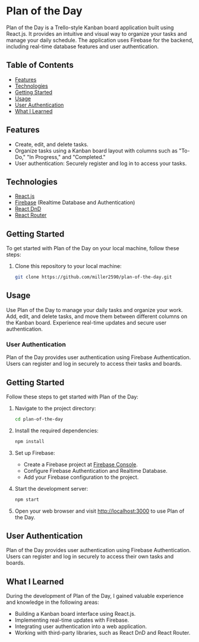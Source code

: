 # Plan of the Day

Plan of the Day is a Trello-style Kanban board application built using React.js. It provides an intuitive and visual way to organize your tasks and manage your daily schedule. 
The application uses Firebase for the backend, including real-time database features and user authentication.


## Table of Contents

- [Features](#features)
- [Technologies](#technologies)
- [Getting Started](#getting-started)
- [Usage](#usage)
- [User Authentication](#user-authentication)
- [What I Learned](#what-i-learned)


## Features

- Create, edit, and delete tasks.
- Organize tasks using a Kanban board layout with columns such as "To-Do," "In Progress," and "Completed."
- User authentication: Securely register and log in to access your tasks.

## Technologies

- [React.js](https://reactjs.org/)
- [Firebase](https://firebase.google.com/) (Realtime Database and Authentication)
- [React DnD](https://react-dnd.github.io/react-dnd/)
- [React Router](https://reactrouter.com/)

## Getting Started

To get started with Plan of the Day on your local machine, follow these steps:

1. Clone this repository to your local machine:

   ```bash
   git clone https://github.com/miller2590/plan-of-the-day.git
   ```

## Usage

Use Plan of the Day to manage your daily tasks and organize your work. Add, edit, and delete tasks, and move them between different columns on the Kanban board. Experience real-time updates and secure user authentication.

### User Authentication

Plan of the Day provides user authentication using Firebase Authentication. Users can register and log in securely to access their tasks and boards.

## Getting Started

Follow these steps to get started with Plan of the Day:

1. Navigate to the project directory:

    ```bash
    cd plan-of-the-day
    ```

2. Install the required dependencies:

    ```bash
    npm install
    ```

3. Set up Firebase:

    - Create a Firebase project at [Firebase Console](https://console.firebase.google.com/).
    - Configure Firebase Authentication and Realtime Database.
    - Add your Firebase configuration to the project.

4. Start the development server:

    ```bash
    npm start
    ```

5. Open your web browser and visit [http://localhost:3000](http://localhost:3000) to use Plan of the Day.

## User Authentication
Plan of the Day provides user authentication using Firebase Authentication. Users can register and log in securely to access their own tasks and boards.

## What I Learned

During the development of Plan of the Day, I gained valuable experience and knowledge in the following areas:

- Building a Kanban board interface using React.js.
- Implementing real-time updates with Firebase.
- Integrating user authentication into a web application.
- Working with third-party libraries, such as React DnD and React Router.
